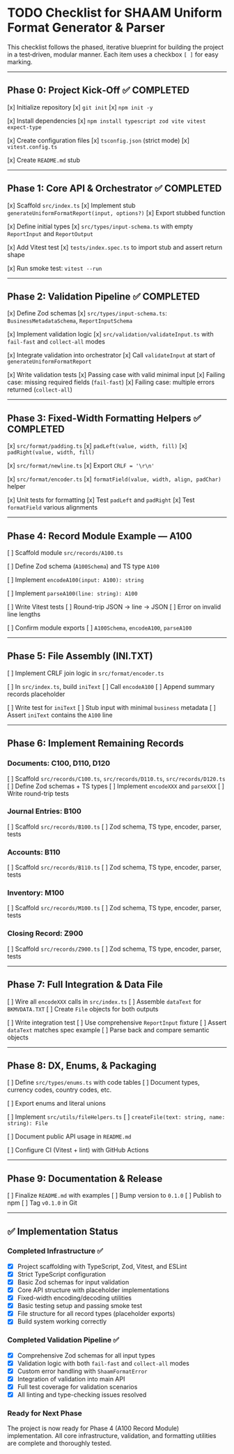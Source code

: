 # TODO Checklist for SHAAM Uniform Format Generator & Parser

This checklist follows the phased, iterative blueprint for building the project in a test‑driven,
modular manner. Each item uses a checkbox `[ ]` for easy marking.

---

## Phase 0: Project Kick‑Off ✅ COMPLETED

[x] Initialize repository [x] `git init` [x] `npm init -y`

[x] Install dependencies [x] `npm install typescript zod vite vitest expect-type`

[x] Create configuration files [x] `tsconfig.json` (strict mode) [x] `vitest.config.ts`

[x] Create `README.md` stub

---

## Phase 1: Core API & Orchestrator ✅ COMPLETED

[x] Scaffold `src/index.ts` [x] Implement stub `generateUniformFormatReport(input, options?)` [x]
Export stubbed function

[x] Define initial types [x] `src/types/input-schema.ts` with empty `ReportInput` and `ReportOutput`

[x] Add Vitest test [x] `tests/index.spec.ts` to import stub and assert return shape

[x] Run smoke test: `vitest --run`

---

## Phase 2: Validation Pipeline ✅ COMPLETED

[x] Define Zod schemas [x] `src/types/input-schema.ts`: `BusinessMetadataSchema`,
`ReportInputSchema`

[x] Implement validation logic [x] `src/validation/validateInput.ts` with `fail-fast` and
`collect-all` modes

[x] Integrate validation into orchestrator [x] Call `validateInput` at start of
`generateUniformFormatReport`

[x] Write validation tests [x] Passing case with valid minimal input [x] Failing case: missing
required fields (`fail-fast`) [x] Failing case: multiple errors returned (`collect-all`)

---

## Phase 3: Fixed‑Width Formatting Helpers ✅ COMPLETED

[x] `src/format/padding.ts` [x] `padLeft(value, width, fill)` [x] `padRight(value, width, fill)`

[x] `src/format/newline.ts` [x] Export `CRLF = '\r\n'`

[x] `src/format/encoder.ts` [x] `formatField(value, width, align, padChar)` helper

[x] Unit tests for formatting [x] Test `padLeft` and `padRight` [x] Test `formatField` various
alignments

---

## Phase 4: Record Module Example — A100

[ ] Scaffold module `src/records/A100.ts`

[ ] Define Zod schema (`A100Schema`) and TS type `A100`

[ ] Implement `encodeA100(input: A100): string`

[ ] Implement `parseA100(line: string): A100`

[ ] Write Vitest tests [ ] Round-trip JSON → line → JSON [ ] Error on invalid line lengths

[ ] Confirm module exports [ ] `A100Schema`, `encodeA100`, `parseA100`

---

## Phase 5: File Assembly (INI.TXT)

[ ] Implement CRLF join logic in `src/format/encoder.ts`

[ ] In `src/index.ts`, build `iniText` [ ] Call `encodeA100` [ ] Append summary records placeholder

[ ] Write test for `iniText` [ ] Stub input with minimal `business` metadata [ ] Assert `iniText`
contains the `A100` line

---

## Phase 6: Implement Remaining Records

### Documents: C100, D110, D120

[ ] Scaffold `src/records/C100.ts`, `src/records/D110.ts`, `src/records/D120.ts` [ ] Define Zod
schemas + TS types [ ] Implement `encodeXXX` and `parseXXX` [ ] Write round-trip tests

### Journal Entries: B100

[ ] Scaffold `src/records/B100.ts` [ ] Zod schema, TS type, encoder, parser, tests

### Accounts: B110

[ ] Scaffold `src/records/B110.ts` [ ] Zod schema, TS type, encoder, parser, tests

### Inventory: M100

[ ] Scaffold `src/records/M100.ts` [ ] Zod schema, TS type, encoder, parser, tests

### Closing Record: Z900

[ ] Scaffold `src/records/Z900.ts` [ ] Zod schema, TS type, encoder, parser, tests

---

## Phase 7: Full Integration & Data File

[ ] Wire all `encodeXXX` calls in `src/index.ts` [ ] Assemble `dataText` for `BKMVDATA.TXT` [ ]
Create `File` objects for both outputs

[ ] Write integration test [ ] Use comprehensive `ReportInput` fixture [ ] Assert `dataText` matches
spec example [ ] Parse back and compare semantic objects

---

## Phase 8: DX, Enums, & Packaging

[ ] Define `src/types/enums.ts` with code tables [ ] Document types, currency codes, country codes,
etc.

[ ] Export enums and literal unions

[ ] Implement `src/utils/fileHelpers.ts` [ ] `createFile(text: string, name: string): File`

[ ] Document public API usage in `README.md`

[ ] Configure CI (Vitest + lint) with GitHub Actions

---

## Phase 9: Documentation & Release

[ ] Finalize `README.md` with examples [ ] Bump version to `0.1.0` [ ] Publish to npm [ ] Tag
`v0.1.0` in Git

---

## ✅ Implementation Status

### Completed Infrastructure ✅

- [x] Project scaffolding with TypeScript, Zod, Vitest, and ESLint
- [x] Strict TypeScript configuration
- [x] Basic Zod schemas for input validation
- [x] Core API structure with placeholder implementations
- [x] Fixed-width encoding/decoding utilities
- [x] Basic testing setup and passing smoke test
- [x] File structure for all record types (placeholder exports)
- [x] Build system working correctly

### Completed Validation Pipeline ✅

- [x] Comprehensive Zod schemas for all input types
- [x] Validation logic with both `fail-fast` and `collect-all` modes
- [x] Custom error handling with `ShaamFormatError`
- [x] Integration of validation into main API
- [x] Full test coverage for validation scenarios
- [x] All linting and type-checking issues resolved

### Ready for Next Phase

The project is now ready for Phase 4 (A100 Record Module) implementation. All core infrastructure,
validation, and formatting utilities are complete and thoroughly tested.
